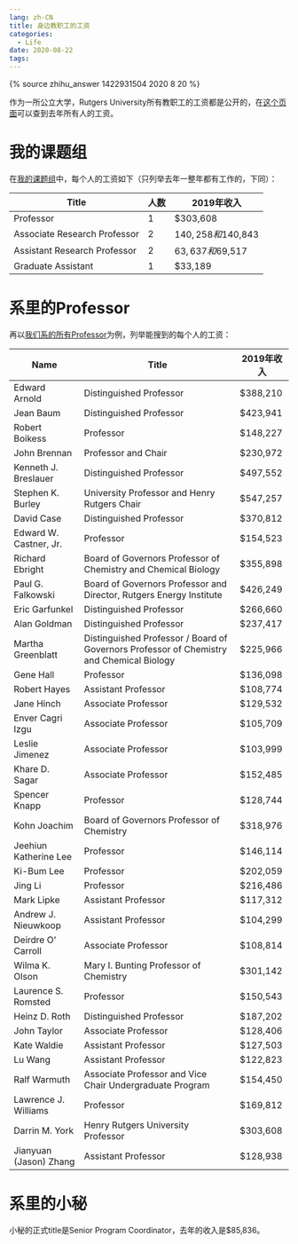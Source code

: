 ```yaml
---
lang: zh-CN
title: 身边教职工的工资
categories:
  - Life
date: 2020-08-22
tags:
---
```


{% source zhihu_answer 1422931504 2020 8 20 %}

作为一所公立大学，Rutgers University所有教职工的工资都是公开的，在[这个页面](https://content-static.app.com/datauniverse/caspio/bundle/Rutgers_salaries.html)可以查到去年所有人的工资。

# 我的课题组
在[我的课题组](http://theory.rutgers.edu/people.php)中，每个人的工资如下（只列举去年一整年都有工作的，下同）：

| Title  | 人数  | 2019年收入 |
|  ----  | ----  | ----      |
| Professor | 1 | $303,608 |
| Associate Research Professor | 2 | $140,258和$140,843 |
| Assistant Research Professor | 2 | $63,637和$69,517 |
| Graduate Assistant | 1 | $33,189 |
<!-- more -->

# 系里的Professor
再以[我们系的所有Professor](https://chem.rutgers.edu/people/faculty-bio)为例，列举能搜到的每个人的工资：

| Name  | Title  | 2019年收入 |
|  ----  | ----  | ----      |
| Edward Arnold | Distinguished Professor | $388,210 |
| Jean Baum | Distinguished Professor | $423,941 |
| Robert Boikess | Professor | $148,227 |
| John Brennan | Professor and Chair | $230,972 |
| Kenneth J. Breslauer | Distinguished Professor | $497,552 |
| Stephen K. Burley | University Professor and Henry Rutgers Chair | $547,257 |
| David Case | Distinguished Professor | $370,812 |
| Edward W. Castner, Jr. | Professor | $154,523 |
| Richard Ebright | Board of Governors Professor of Chemistry and Chemical Biology | $355,898 |
| Paul G. Falkowski | Board of Governors Professor and Director, Rutgers Energy Institute | $426,249 |
| Eric Garfunkel | Distinguished Professor | $266,660 |
| Alan Goldman | Distinguished Professor | $237,417 |
| Martha Greenblatt | Distinguished Professor / Board of Governors Professor of Chemistry and Chemical Biology | $225,966 |
| Gene Hall | Professor | $136,098 |
| Robert Hayes | Assistant Professor | $108,774 |
| Jane Hinch | Associate Professor | $129,532 |
| Enver Cagri Izgu | Associate Professor | $105,709 |
| Leslie Jimenez | Associate Professor | $103,999 |
| Khare D. Sagar | Associate Professor | $152,485 |
| Spencer Knapp | Professor | $128,744 |
| Kohn Joachim | Board of Governors Professor of Chemistry | $318,976 |
| Jeehiun Katherine Lee | Professor | $146,114 |
| Ki-Bum Lee | Professor | $202,059 |
| Jing Li | Professor | $216,486 |
| Mark Lipke | Assistant Professor | $117,312 |
| Andrew J. Nieuwkoop | Assistant Professor | $104,299 |
| Deirdre O' Carroll | Associate Professor | $108,814 |
| Wilma K. Olson | Mary I. Bunting Professor of Chemistry | $301,142 |
| Laurence S. Romsted | Professor | $150,543 |
| Heinz D. Roth | Distinguished Professor | $187,202 |
| John Taylor | Associate Professor | $128,406 |
| Kate Waldie | Assistant Professor | $127,503 |
| Lu Wang | Assistant Professor | $122,823 |
| Ralf Warmuth | Associate Professor and Vice Chair Undergraduate Program | $154,450 |
| Lawrence J. Williams | Professor | $169,812 |
| Darrin M. York | Henry Rutgers University Professor | $303,608 |
| Jianyuan (Jason) Zhang | Assistant Professor | $128,938 |

# 系里的小秘

小秘的正式title是Senior Program Coordinator，去年的收入是$85,836。
